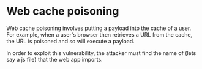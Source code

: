 # Web cache poisoning

Web cache poisoning involves putting a payload into the cache of a user. For example, when a user's browser then retrieves a URL from the cache, the URL is poisoned and so will execute a payload.

In order to exploit this vulnerability, the attacker must find the name of (lets say a js file) that the web app imports.

